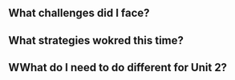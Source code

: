 ## What challenges did I face?

## What strategies wokred this time?

## WWhat do I need to do different for Unit 2?
